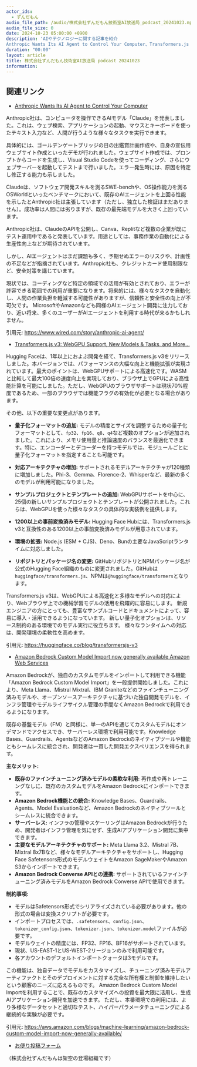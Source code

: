 ```yaml
---
actor_ids:
  - ずんだもん
audio_file_path: /audio/株式会社ずんだもん技術室AI放送局_podcast_20241023.mp3
audio_file_size: 0
date: 2024-10-23 05:00:00 +0900
description: 'AIやテクノロジーに関する記事を紹介  
Anthropic Wants Its AI Agent to Control Your Computer、Transformers.js v3: WebGPU Support, New Models &amp; Tasks, and More…、Amazon Bedrock Custom Model Import now generally available  Amazon Web Services'
duration: "00:00"
layout: article
title: 株式会社ずんだもん技術室AI放送局 podcast 20241023
information: 
---
```


## 関連リンク


- [Anthropic Wants Its AI Agent to Control Your Computer](https://www.wired.com/story/anthropic-ai-agent/)  



Anthropic社は、コンピュータを操作できるAIモデル「Claude」を発表しました。これは、ウェブ検索、アプリケーションの起動、マウスとキーボードを使ったテキスト入力など、人間が行うような様々なタスクを実行できます。

具体的には、ゴールデンゲートブリッジの日の出鑑賞計画作成や、自身の宣伝用ウェブサイト作成といったデモが行われました。ウェブサイト作成では、プロンプトからコードを生成し、Visual Studio Codeを使ってコーディング、さらにウェブサーバーを起動してテストまで行いました。エラー発生時には、原因を特定し修正する能力も示しました。

Claudeは、ソフトウェア開発スキルを測るSWE-benchや、OS操作能力を測るOSWorldといったベンチマークにおいて、既存のAIエージェントを上回る性能を示したとAnthropic社は主張しています（ただし、独立した検証はまだありません）。成功率は人間には劣りますが、既存の最先端モデルを大きく上回っています。

Anthropic社は、ClaudeのAPIを公開し、Canva、Replitなど複数の企業が既にテスト運用中であると発表しています。用途としては、事務作業の自動化による生産性向上などが期待されています。

しかし、AIエージェントはまだ課題も多く、予期せぬエラーのリスクや、計画性の不足などが指摘されています。Anthropic社も、クレジットカード使用制限など、安全対策を講じています。

現状では、コーディングなど特定の領域での活用が有効とされており、エラーが許容できる範囲での利用が重要になります。将来的には、様々なタスクを自動化し、人間の作業負担を軽減する可能性がありますが、信頼性と安全性の向上が不可欠です。  MicrosoftやAmazonなども同様のAIエージェント開発に注力しており、近い将来、多くのユーザーがAIエージェントを利用する時代が来るかもしれません。


引用元: https://www.wired.com/story/anthropic-ai-agent/


- [Transformers.js v3: WebGPU Support, New Models & Tasks, and More…](https://huggingface.co/blog/transformersjs-v3)  



Hugging Faceは、1年以上におよぶ開発を経て、Transformers.js v3をリリースしました。本バージョンでは、パフォーマンスの大幅な向上と機能拡張が実現されています。最大のポイントは、WebGPUサポートによる高速化です。WASMと比較して最大100倍の速度向上を実現しており、ブラウザ上でGPUによる高性能計算を可能にしました。ただし、WebGPUのブラウザサポートは現状70%程度であるため、一部のブラウザでは機能フラグの有効化が必要となる場合があります。

その他、以下の重要な変更点があります。

* **量子化フォーマットの追加:** モデルの精度とサイズを調整するための量子化フォーマットとして、`fp32`、`fp16`、`q8`、`q4`など複数のオプションが追加されました。これにより、メモリ使用量と推論速度のバランスを最適化できます。特に、エンコーダーとデコーダーを持つモデルでは、モジュールごとに量子化フォーマットを指定することも可能です。

* **対応アーキテクチャの増加:**  サポートされるモデルアーキテクチャが120種類に増加しました。Phi-3、Gemma、Florence-2、Whisperなど、最新の多くのモデルが利用可能になりました。

* **サンプルプロジェクトとテンプレートの追加:** WebGPUサポートを中心に、25個の新しいサンプルプロジェクトとテンプレートが公開されました。これらは、WebGPUを使った様々なタスクの具体的な実装例を提供します。

* **1200以上の事前変換済みモデル:**  Hugging Face Hubには、Transformers.js v3と互換性のある1200以上の事前変換済みモデルが用意されています。

* **環境の拡張:** Node.js (ESM + CJS)、Deno、Bunの主要なJavaScriptランタイムに対応しました。

* **リポジトリとパッケージ名の変更:**  GitHubリポジトリとNPMパッケージ名が公式のHugging Face組織のものに変更されました。GitHubは`huggingface/transformers.js`、NPMは`@huggingface/transformers`となります。


Transformers.js v3は、WebGPUによる高速化と多様なモデルへの対応により、Webブラウザ上での機械学習モデルの活用を飛躍的に容易にします。  新規エンジニアの方にとっても、豊富なサンプルコードとドキュメントによって、容易に導入・活用できるようになっています。  新しい量子化オプションは、リソース制約のある環境でのモデル実行に役立ちます。  様々なランタイムへの対応は、開発環境の柔軟性を高めます。


引用元: https://huggingface.co/blog/transformersjs-v3


- [Amazon Bedrock Custom Model Import now generally available  Amazon Web Services](https://aws.amazon.com/blogs/machine-learning/amazon-bedrock-custom-model-import-now-generally-available/)  



Amazon Bedrockが、独自のカスタムモデルをインポートして利用できる機能「Amazon Bedrock Custom Model Import」を一般提供開始しました。これにより、Meta Llama、Mistral Mixtral、IBM Graniteなどのファインチューニング済みモデルや、オープンソースアーキテクチャに基づいた独自開発モデルを、インフラ管理やモデルライフサイクル管理の手間なくAmazon Bedrockで利用できるようになります。

既存の基盤モデル（FM）と同様に、単一のAPIを通じてカスタムモデルにオンデマンドでアクセスでき、サーバーレス環境で利用可能です。Knowledge Bases、Guardrails、AgentsなどのAmazon Bedrockのネイティブツールや機能ともシームレスに統合され、開発者は一貫した開発エクスペリエンスを得られます。

**主なメリット:**

* **既存のファインチューニング済みモデルの柔軟な利用:** 再作成や再トレーニングなしに、既存のカスタムモデルをAmazon Bedrockにインポートできます。
* **Amazon Bedrock機能との統合:** Knowledge Bases、Guardrails、Agents、Model Evaluationなど、Amazon Bedrockのネイティブツールとシームレスに統合できます。
* **サーバーレス:** インフラの管理やスケーリングはAmazon Bedrockが行うため、開発者はインフラ管理を気にせず、生成AIアプリケーション開発に集中できます。
* **主要なモデルアーキテクチャのサポート:** Meta Llama 3.2、Mistral 7B、Mixtral 8x7Bなど、様々なモデルアーキテクチャをサポートし、Hugging Face Safetensors形式のモデルウェイトをAmazon SageMakerやAmazon S3からインポートできます。
* **Amazon Bedrock Converse APIとの連携:** サポートされているファインチューニング済みモデルをAmazon Bedrock Converse APIで使用できます。


**制約事項:**

* モデルはSafetensors形式でシリアライズされている必要があります。他の形式の場合は変換スクリプトが必要です。
* インポートプロセスでは、`.safetensors`、`config.json`、`tokenizer_config.json`、`tokenizer.json`、`tokenizer.model`ファイルが必要です。
* モデルウェイトの精度には、FP32、FP16、BF16がサポートされています。
* 現状、US-EAST-1とUS-WEST-2リージョンのみで利用可能です。
* 各アカウントのデフォルトインポートクォータは3モデルです。


この機能は、独自データでモデルをカスタマイズし、チューニング済みモデルアーティファクトとそのデプロイメントに対する完全な所有権と制御を維持したいという顧客のニーズに応えるものです。  Amazon Bedrock Custom Model Importを利用することで、既存のカスタマイズへの投資を最大限に活用し、生成AIアプリケーション開発を加速できます。  ただし、本番環境での利用には、より多様なデータセットと適切なテスト、ハイパーパラメータチューニングによる継続的な実験が必要です。


引用元: https://aws.amazon.com/blogs/machine-learning/amazon-bedrock-custom-model-import-now-generally-available/



- [お便り投稿フォーム](https://forms.gle/ffg4JTfqdiqK62qf9)

（株式会社ずんだもんは架空の登場組織です）
